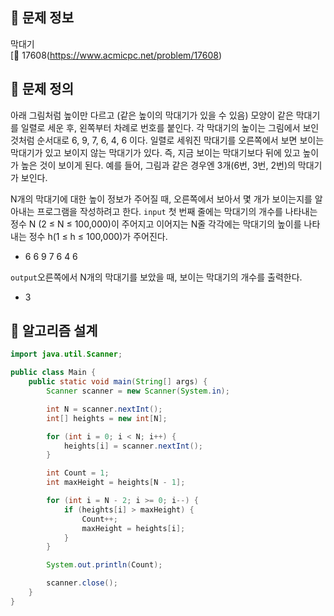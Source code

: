 ## 🌵 문제 정보
막대기 <br>
[🚗 17608(https://www.acmicpc.net/problem/17608)

## 🌵 문제 정의
아래 그림처럼 높이만 다르고 (같은 높이의 막대기가 있을 수 있음) 모양이 같은 막대기를 일렬로 세운 후, 왼쪽부터 차례로 번호를 붙인다. 각 막대기의 높이는 그림에서 보인 것처럼 순서대로 6, 9, 7, 6, 4, 6 이다. 일렬로 세워진 막대기를 오른쪽에서 보면 보이는 막대기가 있고 보이지 않는 막대기가 있다. 즉, 지금 보이는 막대기보다 뒤에 있고 높이가 높은 것이 보이게 된다. 예를 들어, 그림과 같은 경우엔 3개(6번, 3번, 2번)의 막대기가 보인다.



N개의 막대기에 대한 높이 정보가 주어질 때, 오른쪽에서 보아서 몇 개가 보이는지를 알아내는 프로그램을 작성하려고 한다.
`input` 첫 번째 줄에는 막대기의 개수를 나타내는 정수 N (2 ≤ N ≤ 100,000)이 주어지고 이어지는 N줄 각각에는 막대기의 높이를 나타내는 정수 h(1 ≤ h ≤ 100,000)가 주어진다.<br>
- 6
  6
  9
  7
  6
  4
  6

`output`오른쪽에서 N개의 막대기를 보았을 때, 보이는 막대기의 개수를 출력한다. <br>
- 3

## 🌵 알고리즘 설계

```java
import java.util.Scanner;

public class Main {
    public static void main(String[] args) {
        Scanner scanner = new Scanner(System.in);

        int N = scanner.nextInt();
        int[] heights = new int[N];

        for (int i = 0; i < N; i++) {
            heights[i] = scanner.nextInt();
        }

        int Count = 1;
        int maxHeight = heights[N - 1];

        for (int i = N - 2; i >= 0; i--) {
            if (heights[i] > maxHeight) {
                Count++;
                maxHeight = heights[i];
            }
        }

        System.out.println(Count);

        scanner.close();
    }
}

```